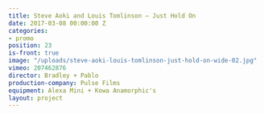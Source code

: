 ```yaml
---
title: Steve Aoki and Louis Tomlinson — Just Hold On
date: 2017-03-08 00:00:00 Z
categories:
- promo
position: 23
is-front: true
image: "/uploads/steve-aoki-louis-tomlinson-just-hold-on-wide-02.jpg"
vimeo: 207462876
director: Bradley + Pablo
production-company: Pulse Films
equipment: Alexa Mini + Kowa Anamorphic's
layout: project
---
```


